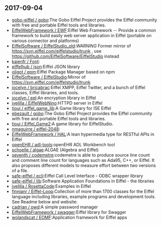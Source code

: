 ## 2017-09-04

* [gobo-eiffel / gobo](https://github.com/gobo-eiffel/gobo):The Gobo Eiffel Project provides the Eiffel community with free and portable Eiffel tools and libraries.
* [EiffelWebFramework / EWF](https://github.com/EiffelWebFramework/EWF):Eiffel Web Framework -- Provide a common framework to build easily web server application in Eiffel (portable on various connector and platforms)
* [EiffelSoftware / EiffelStudio_old](https://github.com/EiffelSoftware/EiffelStudio_old):*WARNING* Former mirror of https://svn.eiffel.com/eiffelstudio/trunk , use https://github.com/EiffelSoftware/EiffelStudio instead
* [kaienfr / Font](https://github.com/kaienfr/Font):
* [eiffelhub / json](https://github.com/eiffelhub/json):Eiffel JSON library
* [oligot / epm](https://github.com/oligot/epm):Eiffel Package Manager based on npm
* [EiffelSoftware / EiffelStudio](https://github.com/EiffelSoftware/EiffelStudio):Mirror of https://svn.eiffel.com/eiffelstudio/trunk
* [jocelyn / bricabrac](https://github.com/jocelyn/bricabrac):Eiffel XMPP, Eiffel Twitter, and a bunch of Eiffel classes, Eiffel libraries, and tools.
* [jocelyn / eel](https://github.com/jocelyn/eel):An encryption library in Eiffel
* [jvelilla / EiffelWebNino](https://github.com/jvelilla/EiffelWebNino):HTTPD server in Eiffel
* [tioui / eiffel_game_lib](https://github.com/tioui/eiffel_game_lib):A Game library for ISE Eiffel
* [ebezault / gobo](https://github.com/ebezault/gobo):The Gobo Eiffel Project provides the Eiffel community with free and portable Eiffel tools and libraries.
* [tioui / Eiffel_Game2](https://github.com/tioui/Eiffel_Game2):A game library for EiffelStudio.
* [nmaguirre / eiffel-2048](https://github.com/nmaguirre/eiffel-2048):
* [EiffelWebFramework / HAL](https://github.com/EiffelWebFramework/HAL):A lean hypermedia type for RESTful APIs in Eiffel
* [openEHR / adl-tools](https://github.com/openEHR/adl-tools):openEHR ADL Workbench tool
* [schoelle / algae](https://github.com/schoelle/algae):ALGAE (Algebra and Eiffel)
* [seventh / codemetre](https://github.com/seventh/codemetre):codemetre is able to produce source line count and comment line count for languages such as Ada95, C++, or Eiffel. It also proposes different models to measure effort between two versions of a file.
* [safe-eiffel / ecli](https://github.com/safe-eiffel/ecli):Eiffel Call Level Interface - ODBC wrapper library
* [safe-eiffel / lib](https://github.com/safe-eiffel/lib):Software Application Foundations in Eiffel - the libraries
* [jvelilla / RosettaCode](https://github.com/jvelilla/RosettaCode):Examples in Eiffel
* [finnianr / Eiffel-Loop](https://github.com/finnianr/Eiffel-Loop):Collection of more than 1700 classes for the Eiffel language including libraries, example programs and development tools. See Readme below and website:
* [cadrian / pwd](https://github.com/cadrian/pwd):A simple password manager
* [EiffelWebFramework / swagger](https://github.com/EiffelWebFramework/swagger):Eiffel library for Swagger
* [wolandscat / EOMF](https://github.com/wolandscat/EOMF):Application framework for Eiffel apps
